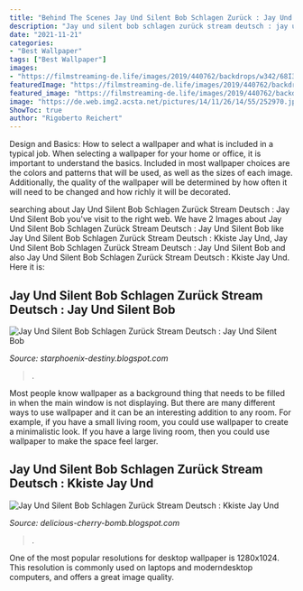 ```yaml
---
title: "Behind The Scenes Jay Und Silent Bob Schlagen Zurück : Jay Und Silent Bob Schlagen Zurück Stream Deutsch : Jay Und Silent Bob"
description: "Jay und silent bob schlagen zurück stream deutsch : jay und silent bob"
date: "2021-11-21"
categories:
- "Best Wallpaper"
tags: ["Best Wallpaper"]
images:
- "https://filmstreaming-de.life/images/2019/440762/backdrops/w342/68I3UBIXgcCpXXEimkvnMQZFKGa.jpg"
featuredImage: "https://filmstreaming-de.life/images/2019/440762/backdrops/w342/68I3UBIXgcCpXXEimkvnMQZFKGa.jpg"
featured_image: "https://filmstreaming-de.life/images/2019/440762/backdrops/w342/68I3UBIXgcCpXXEimkvnMQZFKGa.jpg"
image: "https://de.web.img2.acsta.net/pictures/14/11/26/14/55/252970.jpg"
ShowToc: true
author: "Rigoberto Reichert"
---
```



Design and Basics: How to select a wallpaper and what is included in a typical job.
When selecting a wallpaper for your home or office, it is important to understand the basics. Included in most wallpaper choices are the colors and patterns that will be used, as well as the sizes of each image. Additionally, the quality of the wallpaper will be determined by how often it will need to be changed and how richly it will be decorated.

	

		
searching about Jay Und Silent Bob Schlagen Zurück Stream Deutsch : Jay Und Silent Bob you've visit to the right web. We have 2 Images about Jay Und Silent Bob Schlagen Zurück Stream Deutsch : Jay Und Silent Bob like Jay Und Silent Bob Schlagen Zurück Stream Deutsch : Kkiste Jay Und, Jay Und Silent Bob Schlagen Zurück Stream Deutsch : Jay Und Silent Bob and also Jay Und Silent Bob Schlagen Zurück Stream Deutsch : Kkiste Jay Und. Here it is:
		
    
## Jay Und Silent Bob Schlagen Zurück Stream Deutsch : Jay Und Silent Bob

<img loading=lazy src="https://de.web.img2.acsta.net/pictures/14/11/26/14/55/252970.jpg" onerror="this.onerror=null;this.src='https://tse4.mm.bing.net/th?id=OIP.b-nnAttxjlPtsitg1s4qswHaJ4&amp;pid=15.1';" alt="Jay Und Silent Bob Schlagen Zurück Stream Deutsch : Jay Und Silent Bob">

_Source: starphoenix-destiny.blogspot.com_

>. 

	

Most people know wallpaper as a background thing that needs to be filled in when the main window is not displaying. But there are many different ways to use wallpaper and it can be an interesting addition to any room. For example, if you have a small living room, you could use wallpaper to create a minimalistic look. If you have a large living room, then you could use wallpaper to make the space feel larger.

    
## Jay Und Silent Bob Schlagen Zurück Stream Deutsch : Kkiste Jay Und

<img loading=lazy src="https://filmstreaming-de.life/images/2019/440762/backdrops/w342/68I3UBIXgcCpXXEimkvnMQZFKGa.jpg" onerror="this.onerror=null;this.src='https://tse3.mm.bing.net/th?id=OIP.LvjQ7Wo_RIGaIC_uAqaVOwAAAA&amp;pid=15.1';" alt="Jay Und Silent Bob Schlagen Zurück Stream Deutsch : Kkiste Jay Und">

_Source: delicious-cherry-bomb.blogspot.com_

>. 

	

One of the most popular resolutions for desktop wallpaper is 1280x1024. This resolution is commonly used on laptops and moderndesktop computers, and offers a great image quality.

